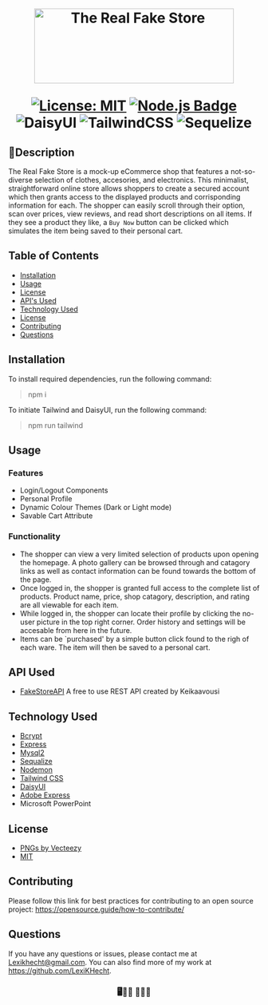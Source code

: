 <h1 align="center">
<img
		width="400"
  height="150"
		alt="The Real Fake Store"
		src="https://github.com/LexiKHecht/Fake-store/assets/145725343/23fd48b2-1827-4f86-b653-d410a8f5cfe8">
  
  [![License: MIT](https://img.shields.io/badge/License-MIT-green.svg)](https://opensource.org/licenses/MIT)
  [![Node.js Badge](https://img.shields.io/badge/Node.js-393?logo=nodedotjs&logoColor=fff&style=flat)](https://nodejs.org/en) 
  ![DaisyUI](https://img.shields.io/badge/daisyui-5A0EF8?style=flat&logo=daisyui&logoColor=white)
  ![TailwindCSS](https://img.shields.io/badge/tailwindcss-%2338B2AC.svg?style=flat&logo=tailwind-css&logoColor=white)
  ![Sequelize](https://img.shields.io/badge/Sequelize-52B0E7?style=flat&logo=Sequelize&logoColor=white)
</h1>

  ## 🏬Description
The Real Fake Store is a mock-up eCommerce shop that features a not-so-diverse selection of clothes, accesories, and electronics. This minimalist, straightforward online store allows shoppers to create a secured account which then grants access to the displayed products and corrisponding information for each. The shopper can easily scroll through their option, scan over prices, view reviews, and read short descriptions on all items. If they see a product they like, a `Buy Now` button can be clicked which simulates the item being saved to their personal cart.
    
  ## Table of Contents
  * [Installation](#installation)
  * [Usage](#usage)
  * [License](#license)
  * [API's Used](#api-used)
  * [Technology Used](#technology-used)
  * [License](#license)
  * [Contributing](#contributing)
  * [Questions](#questions)

## Installation

  To install required dependencies, run the following command:
  > npm i

  To initiate Tailwind and DaisyUI, run the following command:
  > npm run tailwind

 ## Usage
### Features
- Login/Logout Components
- Personal Profile
- Dynamic Colour Themes (Dark or Light mode)
- Savable Cart Attribute

### Functionality
- The shopper can view a very limited selection of products upon opening the homepage. A photo gallery can be browsed through and catagory links as well as contact information can be found towards the bottom of the page.
- Once logged in, the shopper is granted full access to the complete list of products. Product name, price, shop catagory, description, and rating are all viewable for each item.
- While logged in, the shopper can locate their profile by clicking the no-user picture in the top right corner. Order history and settings will be accesable from here in the future. 
- Items can be `purchased' by a simple button click found to the righ of each ware. The item will then be saved to a personal cart. 

## API Used

- [FakeStoreAPI](https://fakestoreapi.com/) A free to use REST API created by Keikaavousi

## Technology Used
- [Bcrypt](https://jquery.com/)
- [Express](https://expressjs.com/)
- [Mysql2](https://www.npmjs.com/package/mysql2)
- [Sequalize](https://sequelize.org/)
- [Nodemon](https://nodemon.io/)
- [Tailwind CSS](https://tailwindcss.com/)
- [DaisyUI](https://daisyui.com/)
- [Adobe Express](https://new.express.adobe.com/)
- Microsoft PowerPoint

## License
- [PNGs by Vecteezy](https://www.vecteezy.com)
- [MIT](https://opensource.org/license/mit/)

## Contributing
  Please follow this link for best practices for contributing to an open source project:
  https://opensource.guide/how-to-contribute/

  ## Questions
 If you have any questions or issues, please contact me at Lexikhecht@gmail.com. You can also find more of my work at https://github.com/LexiKHecht.
 
<h3 align="center">
  🖥️💍👚 🛒🏃💨
</h3>
